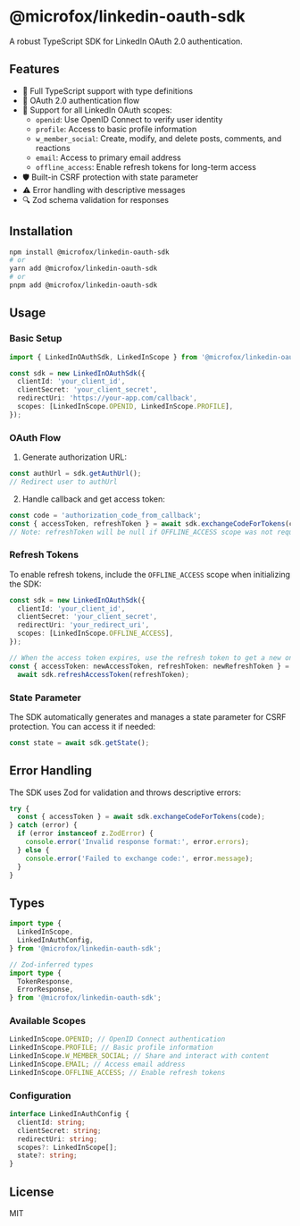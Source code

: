 # @microfox/linkedin-oauth-sdk

A robust TypeScript SDK for LinkedIn OAuth 2.0 authentication.

## Features

- 📘 Full TypeScript support with type definitions
- 🔐 OAuth 2.0 authentication flow
- 🔑 Support for all LinkedIn OAuth scopes:
  - `openid`: Use OpenID Connect to verify user identity
  - `profile`: Access to basic profile information
  - `w_member_social`: Create, modify, and delete posts, comments, and reactions
  - `email`: Access to primary email address
  - `offline_access`: Enable refresh tokens for long-term access
- 🛡️ Built-in CSRF protection with state parameter
- ⚠️ Error handling with descriptive messages
- 🔍 Zod schema validation for responses

## Installation

```bash
npm install @microfox/linkedin-oauth-sdk
# or
yarn add @microfox/linkedin-oauth-sdk
# or
pnpm add @microfox/linkedin-oauth-sdk
```

## Usage

### Basic Setup

```typescript
import { LinkedInOAuthSdk, LinkedInScope } from '@microfox/linkedin-oauth-sdk';

const sdk = new LinkedInOAuthSdk({
  clientId: 'your_client_id',
  clientSecret: 'your_client_secret',
  redirectUri: 'https://your-app.com/callback',
  scopes: [LinkedInScope.OPENID, LinkedInScope.PROFILE],
});
```

### OAuth Flow

1. Generate authorization URL:

```typescript
const authUrl = sdk.getAuthUrl();
// Redirect user to authUrl
```

2. Handle callback and get access token:

```typescript
const code = 'authorization_code_from_callback';
const { accessToken, refreshToken } = await sdk.exchangeCodeForTokens(code);
// Note: refreshToken will be null if OFFLINE_ACCESS scope was not requested
```

### Refresh Tokens

To enable refresh tokens, include the `OFFLINE_ACCESS` scope when initializing the SDK:

```typescript
const sdk = new LinkedInOAuthSdk({
  clientId: 'your_client_id',
  clientSecret: 'your_client_secret',
  redirectUri: 'your_redirect_uri',
  scopes: [LinkedInScope.OFFLINE_ACCESS],
});

// When the access token expires, use the refresh token to get a new one:
const { accessToken: newAccessToken, refreshToken: newRefreshToken } =
  await sdk.refreshAccessToken(refreshToken);
```

### State Parameter

The SDK automatically generates and manages a state parameter for CSRF protection. You can access it if needed:

```typescript
const state = await sdk.getState();
```

## Error Handling

The SDK uses Zod for validation and throws descriptive errors:

```typescript
try {
  const { accessToken } = await sdk.exchangeCodeForTokens(code);
} catch (error) {
  if (error instanceof z.ZodError) {
    console.error('Invalid response format:', error.errors);
  } else {
    console.error('Failed to exchange code:', error.message);
  }
}
```

## Types

```typescript
import type {
  LinkedInScope,
  LinkedInAuthConfig,
} from '@microfox/linkedin-oauth-sdk';

// Zod-inferred types
import type {
  TokenResponse,
  ErrorResponse,
} from '@microfox/linkedin-oauth-sdk';
```

### Available Scopes

```typescript
LinkedInScope.OPENID; // OpenID Connect authentication
LinkedInScope.PROFILE; // Basic profile information
LinkedInScope.W_MEMBER_SOCIAL; // Share and interact with content
LinkedInScope.EMAIL; // Access email address
LinkedInScope.OFFLINE_ACCESS; // Enable refresh tokens
```

### Configuration

```typescript
interface LinkedInAuthConfig {
  clientId: string;
  clientSecret: string;
  redirectUri: string;
  scopes?: LinkedInScope[];
  state?: string;
}
```

## License

MIT
